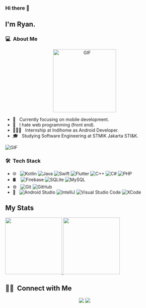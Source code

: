 ### Hi there 👋

## I'm Ryan.

### 💻 &nbsp;About Me 
<p align="center">
<img height="200" alt="GIF" src="https://media.giphy.com/media/llarwdtFqG63IlqUR1/giphy.gif" />
</p>


- 🤔 &nbsp; Currently focusing on mobile development.
- 💩 &nbsp; I hate web programming (front end).
- 🧑🏻‍💻 &nbsp; Internship at Indihome as Android Developer.
- 🎓 &nbsp; Studying Software Engineering at STMIK Jakarta STI&K.

<img align="center" alt="GIF" src="https://media.giphy.com/media/3oKIPnAiaMCws8nOsE/giphy.gif" />

### 🛠 &nbsp;Tech Stack

- 🌐 &nbsp;
  ![Kotlin](https://img.shields.io/badge/-Kotlin-0C356A?style=flat&logo=KOTLIN)
  ![Java](https://img.shields.io/badge/-Java-0C356A?style=flat&logo=java&logoColor=red)
  ![Swift](https://img.shields.io/badge/-Swift-0C356A?style=flat&logo=swift)
  ![Flutter](https://img.shields.io/badge/-Flutter-0C356A?style=flat&logo=flutter&logoColor=blue)
  ![C++](https://img.shields.io/badge/-C++-0C356A?style=flat&logo=c++&logoColor=yellow)
  ![C#](https://img.shields.io/badge/-CSharp-0C356A?style=flat&logo=csharp&logoColor=yellow)
  ![PHP](https://img.shields.io/badge/-PHP-0C356A?style=flat&logo=php)
- 🛢 &nbsp;&nbsp;
  ![Firebase](https://img.shields.io/badge/-Firebase-FFC436?style=flat&logo=firebase&logoColor=blue)
  ![SQLite](https://img.shields.io/badge/-SQLite-FFC436?style=flat&logo=sqlite&logoColor=blue)
  ![MySQL](https://img.shields.io/badge/-MySQL-FFC436?style=flat&logo=mysql&logoColor=blue)
- ⚙️ &nbsp;
  ![Git](https://img.shields.io/badge/-Git-0C356A?style=flat&logo=git)
  ![GitHub](https://img.shields.io/badge/-GitHub-0C356A?style=flat&logo=github)
- 🔧 &nbsp;
  ![Android Studio](https://img.shields.io/badge/-Android%20Studio-FFC436?style=flat&logo=android-studio&logoColor=blue)
  ![IntelliJ](https://img.shields.io/badge/-IntelliJ-FFC436?style=flat&logo=jetbrains&logoColor=brown)
  ![Visual Studio Code](https://img.shields.io/badge/-Visual%20Studio%20Code-FFC436?style=flat&logo=visual-studio-code&logoColor=007ACC)
  ![XCode](https://img.shields.io/badge/-XCode-FFC436?style=flat&logo=xcode&logoColor=red)


## My Stats
<p>
<a href="https://github.com/ryancode-commit">
  <img height="180em" src="https://github-readme-stats.vercel.app/api?username=ryancode-commit&show_icons=true&theme=dark" />
  <img height="180em" src="https://github-readme-stats.vercel.app/api/top-langs/?username=ryancode-commit&theme=dark&layout=compact&exclude_lang=java+r" />
</a>
</p>


##  🤝🏻 &nbsp;Connect with Me

<p align="center">
<a href="https://www.linkedin.com/in/ryan-ardyansyah"><img src="https://img.shields.io/badge/Ryan%20Ardyansyah-0077B5?style=flat-square&logo=Linkedin&logoColor=white"/></a>
<a href="mailto:ryanardyansyah17@gmail.com"><img src="https://img.shields.io/badge/-ryanardyansyah17@gmail.com-D14836?style=flat-square&logo=Gmail&logoColor=white"/></a>

<!--
**cdthomp1/cdthomp1** is a ✨ _special_ ✨ repository because its `README.md` (this file) appears on your GitHub profile.

